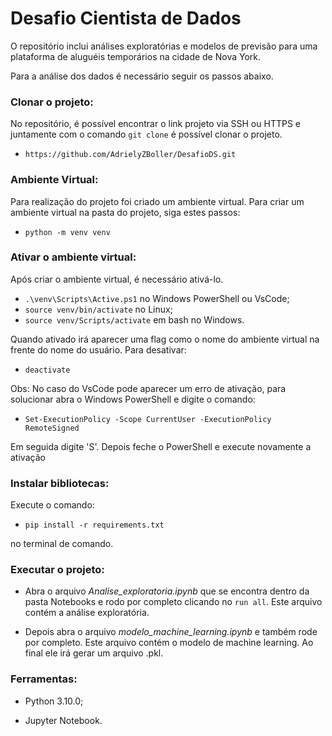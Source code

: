 # Desafio Cientista de Dados

O repositório inclui análises exploratórias e modelos de previsão para uma plataforma de aluguéis temporários na cidade de Nova York.

Para a análise dos dados é necessário seguir os passos abaixo.

### Clonar o projeto:
No repositório, é possível encontrar o link projeto via SSH ou HTTPS e juntamente com o comando `git clone` é possível clonar o projeto.
- `https://github.com/AdrielyZBoller/DesafioDS.git`

### Ambiente Virtual:
Para realização do projeto foi criado um ambiente virtual. Para criar um ambiente virtual na pasta do projeto, siga estes passos:
- `python -m venv venv`

### Ativar o ambiente virtual:
Após criar o ambiente virtual, é necessário ativá-lo.

- `.\venv\Scripts\Active.ps1` no Windows PowerShell ou VsCode;
- `source venv/bin/activate` no Linux;
- `source venv/Scripts/activate` em bash no Windows.

Quando ativado irá aparecer uma flag como o nome do ambiente virtual na frente do nome do usuário. Para desativar:
- `deactivate`

Obs: No caso do VsCode pode aparecer um erro de ativação, para solucionar abra o Windows PowerShell e digite o comando:
- `Set-ExecutionPolicy -Scope CurrentUser -ExecutionPolicy RemoteSigned`

Em seguida digite 'S'. Depois feche o PowerShell e execute novamente a ativação

### Instalar bibliotecas:
Execute o comando:

- `pip install -r requirements.txt` 

no terminal de comando.

### Executar o projeto:

- Abra o arquivo *Analise_exploratoria.ipynb* que se encontra dentro da pasta Notebooks e rodo por completo clicando no `run all`. Este arquivo contém a análise exploratória.

- Depois abra o arquivo *modelo_machine_learning.ipynb* e também rode por completo. Este arquivo contém o modelo de machine learning. Ao final ele irá gerar um arquivo .pkl.

### Ferramentas:
- Python 3.10.0;

- Jupyter Notebook.

